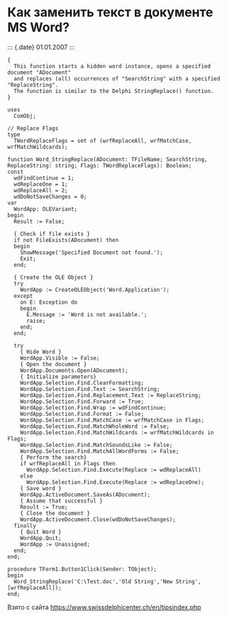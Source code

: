 Как заменить текст в документе MS Word?
=======================================

::: {.date}
01.01.2007
:::

    { 
      This function starts a hidden word instance, opens a specified document "ADocument" 
      and replaces (all) occurrences of "SearchString" with a specified "ReplaceString". 
      The function is similar to the Delphi StringReplace() function. 
    } 
     
    uses 
      ComObj; 
     
    // Replace Flags 
    type 
      TWordReplaceFlags = set of (wrfReplaceAll, wrfMatchCase, wrfMatchWildcards); 
     
    function Word_StringReplace(ADocument: TFileName; SearchString, ReplaceString: string; Flags: TWordReplaceFlags): Boolean; 
    const 
      wdFindContinue = 1; 
      wdReplaceOne = 1; 
      wdReplaceAll = 2; 
      wdDoNotSaveChanges = 0; 
    var 
      WordApp: OLEVariant; 
    begin 
      Result := False; 
     
      { Check if file exists } 
      if not FileExists(ADocument) then 
      begin 
        ShowMessage('Specified Document not found.'); 
        Exit; 
      end; 
     
      { Create the OLE Object } 
      try 
        WordApp := CreateOLEObject('Word.Application'); 
      except 
        on E: Exception do 
        begin 
          E.Message := 'Word is not available.'; 
          raise; 
        end; 
      end; 
     
      try 
        { Hide Word } 
        WordApp.Visible := False; 
        { Open the document } 
        WordApp.Documents.Open(ADocument); 
        { Initialize parameters} 
        WordApp.Selection.Find.ClearFormatting; 
        WordApp.Selection.Find.Text := SearchString; 
        WordApp.Selection.Find.Replacement.Text := ReplaceString; 
        WordApp.Selection.Find.Forward := True; 
        WordApp.Selection.Find.Wrap := wdFindContinue; 
        WordApp.Selection.Find.Format := False; 
        WordApp.Selection.Find.MatchCase := wrfMatchCase in Flags; 
        WordApp.Selection.Find.MatchWholeWord := False; 
        WordApp.Selection.Find.MatchWildcards := wrfMatchWildcards in Flags; 
        WordApp.Selection.Find.MatchSoundsLike := False; 
        WordApp.Selection.Find.MatchAllWordForms := False; 
        { Perform the search} 
        if wrfReplaceAll in Flags then 
          WordApp.Selection.Find.Execute(Replace := wdReplaceAll) 
        else 
          WordApp.Selection.Find.Execute(Replace := wdReplaceOne); 
        { Save word } 
        WordApp.ActiveDocument.SaveAs(ADocument); 
        { Assume that successful } 
        Result := True; 
        { Close the document } 
        WordApp.ActiveDocument.Close(wdDoNotSaveChanges); 
      finally 
        { Quit Word } 
        WordApp.Quit; 
        WordApp := Unassigned; 
      end; 
    end; 
     
    procedure TForm1.Button1Click(Sender: TObject); 
    begin 
      Word_StringReplace('C:\Test.doc','Old String','New String',[wrfReplaceAll]); 
    end; 

Взято с сайта <https://www.swissdelphicenter.ch/en/tipsindex.php>
